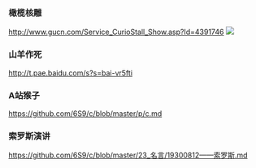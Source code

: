 ### 橄榄核雕
http://www.gucn.com/Service_CurioStall_Show.asp?Id=4391746
![](http://file5.gucn.com/file2/CurioPicfile/20120617/Gucn_20120617344855075540Pic4.jpg)

### 山羊作死
http://t.pae.baidu.com/s?s=bai-vr5fti

### A站猴子
https://github.com/6S9/c/blob/master/p/c.md

### 索罗斯演讲
https://github.com/6S9/c/blob/master/23_名言/19300812——索罗斯.md
